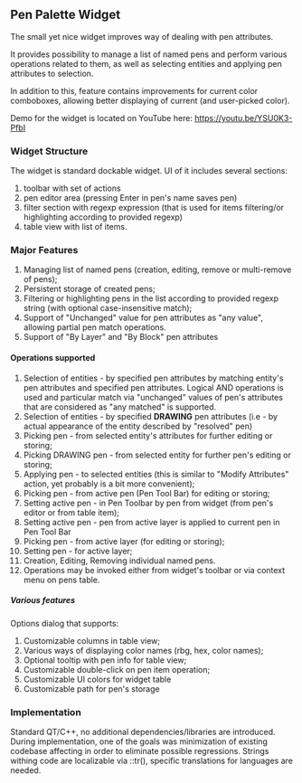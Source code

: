 ## Pen Palette Widget

The small yet nice widget improves way of dealing with pen attributes. 

It provides possibility to manage a list of named pens and perform various operations related to them, as well as selecting entities and applying pen attributes to selection. 

In addition to this, feature contains improvements for current color comboboxes, allowing better displaying of current (and user-picked color).

Demo for the widget is located on YouTube here:  https://youtu.be/YSU0K3-PfbI

### Widget Structure
The widget is standard dockable widget. UI of it includes several sections:  

1) toolbar with set of actions
2) pen editor area (pressing Enter in pen's name saves pen)
3) filter section with regexp expression (that is used for items filtering/or highlighting according to provided regexp)
4) table view with list of items. 

### Major Features 

1) Managing list of named pens (creation, editing, remove or multi-remove of pens);
2) Persistent storage of created pens;
3) Filtering or highlighting pens in the list according to provided regexp string (with optional case-insensitive match);
4) Support of "Unchanged" value for pen attributes as "any value", allowing partial pen match operations.
5) Support of "By Layer" and "By Block" pen attributes

#### Operations supported
1) Selection of entities  - by specified pen attributes by matching entity's pen attributes and specified pen attributes. Logical AND operations is used and particular match via "unchanged" values of pen's attributes that are considered as "any matched" is supported.
2) Selection of entities  - by specified **DRAWING** pen attributes (i.e - by actual appearance of the entity described by "resolved" pen)
3) Picking pen  -  from selected entity's attributes for further editing or storing;
4) Picking DRAWING pen  - from selected entity for further pen's editing or storing;
5) Applying pen - to selected entities (this is similar to "Modify Attributes" action, yet probably is a bit more convenient);
6) Picking pen  - from active pen (Pen Tool Bar)  for editing or storing;
7) Setting active pen  - in Pen Toolbar by pen from widget (from pen's editor or from table item);
8) Setting active pen - pen from active layer is applied to current pen in Pen Tool Bar
9) Picking pen - from active layer (for editing or storing);
10) Setting pen - for active layer; 
11) Creation, Editing, Removing individual named pens. 
12) Operations may be invoked either from widget's toolbar or via context menu on pens table. 

##### Various features

Options dialog that supports:

1) Customizable columns in table view;
2) Various ways of displaying color names (rbg, hex, color names);
3) Optional tooltip with pen info for table view;
4) Customizable double-click on pen item operation;
5) Customizable UI colors for widget table
6) Customizable path for pen's storage

### Implementation 

Standard QT/C++, no additional dependencies/libraries are introduced. During implementation, one of the goals was minimization of existing codebase affecting in order to eliminate possible regressions. 
Strings withing code are localizable via ::tr(), specific translations for languages are needed. 


